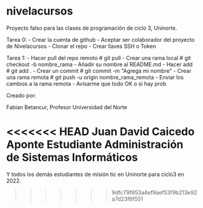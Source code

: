 # nivelacursos
Proyecto falso para las clases de programación de ciclo 3, Uninorte.

Tarea 0:
    - Crear la cuenta de github 
    - Aceptar ser colaborador del proyecto de Nivelacursos
    - Clonar el repo 
    - Crear llaves SSH o Token

Tarea 1:
    - Hacer pull del repo remoto # git pull
    - Crear una rama local # git checkout -b nombre_rama
    - Añadir su nombre al README.md
    - Hacer add # git add .
    - Crear un commit # git commit -m "Agrega mi nombre"
    - Crear una rama remota # git push -u origin nombre_rama_remota
    - Enviar los cambios a la rama remota
    - Avisarme que todo OK o si hay prob

Creado por:

Fabian Betancur, Profesor Universidad del Norte

<<<<<<< HEAD
Juan David Caicedo Aponte Estudiante Administración de Sistemas Informáticos
=======
Y todos los demás estudiantes de misión tic en Uninorte para ciclo3 en 2022.
>>>>>>> 9dfc79f953a4ef9aef53f9b213e92a7d23f6f551
